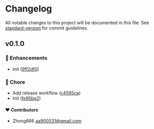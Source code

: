 # Changelog

All notable changes to this project will be documented in this file. See [standard-version](https://github.com/conventional-changelog/standard-version) for commit guidelines.


## v0.1.0



### 🚀 Enhancements

-  Init ([9ff2df0](https://github.com/aa900031/nuxt-better-auth/commit/9ff2df06c82573a4c76ca12e527fcf924c85ab12))

### 🏡 Chore

-  Add release workflow ([c4595ca](https://github.com/aa900031/nuxt-better-auth/commit/c4595ca523cdecddfcebf6e222801bd7b0babd05))
-  Init ([fe95be2](https://github.com/aa900031/nuxt-better-auth/commit/fe95be2c4df17ece010780b4c4de60c5f1561c2a))



#### ❤️ Contributors

- Zhong666 <aa900031@gmail.com>
